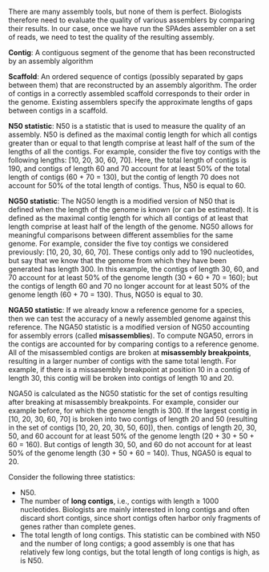 There are many assembly tools, but none of them is perfect. Biologists therefore need to evaluate the quality of various assemblers by comparing their results. In our case, once we have run the SPAdes assembler on a set of reads, we need to test the quality of the resulting assembly.

**Contig**: A contiguous segment of the genome that has been reconstructed by an assembly algorithm

**Scaffold**: An ordered sequence of contigs (possibly separated by gaps between them) that are reconstructed by an assembly algorithm. The order of contigs in a correctly assembled scaffold corresponds to their order in the genome. Existing assemblers specify the approximate lengths of gaps between contigs in a scaffold.

**N50 statistic**: N50 is a statistic that is used to measure the quality of an assembly. N50 is defined as the maximal contig length for which all contigs greater than or equal to that length comprise at least half of the sum of the lengths of all the contigs. For example, consider the five toy contigs with the following lengths: [10, 20, 30, 60, 70]. Here, the total length of contigs is 190, and contigs of length 60 and 70 account for at least 50% of the total length of contigs (60 + 70 = 130), but the contig of length 70 does not account for 50% of the total length of contigs. Thus, N50 is equal to 60.

**NG50 statistic**: The NG50 length is a modified version of N50 that is defined when the length of the genome is known (or can be estimated). It is defined as the maximal contig length for which all contigs of at least that length comprise at least half of the length of the genome. NG50 allows for meaningful comparisons between different assemblies for the same genome. For example, consider the five toy contigs we considered previously: [10, 20, 30, 60, 70]. These contigs only add to 190 nucleotides, but say that we know that the genome from which they have been generated has length 300. In this example, the contigs of length 30, 60, and 70 account for at least 50% of the genome length (30 + 60 + 70 = 160); but the contigs of length 60 and 70 no longer account for at least 50% of the genome length (60 + 70 = 130). Thus, NG50 is equal to 30.

**NGA50 statistic**: If we already know a reference genome for a species, then we can test the accuracy of a newly assembled genome against this reference. The NGA50 statistic is a modified version of NG50 accounting for assembly errors (called **misassemblies**). To compute NGA50, errors in the contigs are accounted for by comparing contigs to a reference genome. All of the misassembled contigs are broken at **misassembly breakpoints**, resulting in a larger number of contigs with the same total length. For example, if there is a missasembly breakpoint at position 10 in a contig of length 30, this contig will be broken into contigs of length 10 and 20.

NGA50 is calculated as the NG50 statistic for the set of contigs resulting after breaking at misassembly breakpoints. For example, consider our example before, for which the genome length is 300. If the largest contig in [10, 20, 30, 60, 70] is broken into two contigs of length 20 and 50 (resulting in the set of contigs [10, 20, 20, 30, 50, 60]), then. contigs of length 20, 30, 50, and 60 account for at least 50% of the genome length (20 + 30 + 50 + 60 = 160). But contigs of length 30, 50, and 60 do not account for at least 50% of the genome length (30 + 50 + 60 = 140). Thus, NGA50 is equal to 20.

Consider the following three statistics:
- N50.
- The number of **long contigs**, i.e., contigs with length ≥ 1000 nucleotides. Biologists are mainly interested in long contigs and often discard short contigs, since short contigs often harbor only fragments of genes rather than complete genes.
- The total length of long contigs. This statistic can be combined with N50 and the number of long contigs; a good assembly is one that has relatively few long contigs, but the total length of long contigs is high, as is N50.
